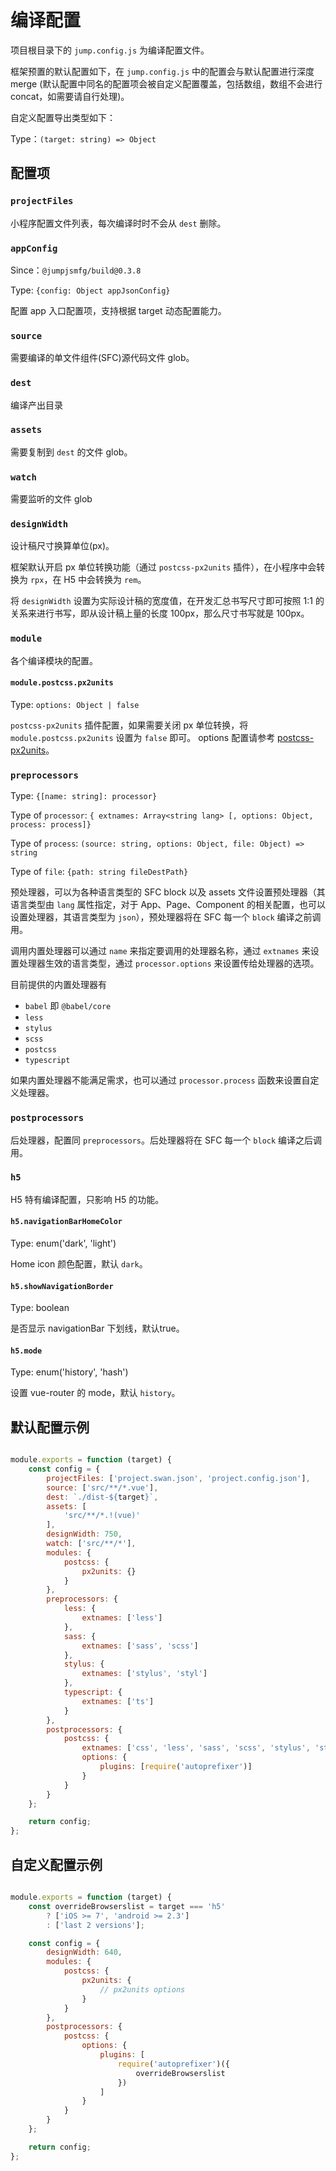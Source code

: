 # 编译配置

项目根目录下的 `jump.config.js` 为编译配置文件。

框架预置的默认配置如下，在 `jump.config.js` 中的配置会与默认配置进行深度 merge (默认配置中同名的配置项会被自定义配置覆盖，包括数组，数组不会进行 concat，如需要请自行处理)。

自定义配置导出类型如下：

Type：`(target: string) => Object`

## 配置项

### `projectFiles`
小程序配置文件列表，每次编译时时不会从 `dest` 删除。

### `appConfig`
Since：`@jumpjsmfg/build@0.3.8`

Type: `{config: Object appJsonConfig}`

配置 app 入口配置项，支持根据 target 动态配置能力。

### `source`
需要编译的单文件组件(SFC)源代码文件 glob。

### `dest`  
编译产出目录

### `assets`
需要复制到 `dest` 的文件 glob。

### `watch`
需要监听的文件 glob

### `designWidth`
设计稿尺寸换算单位(px)。

框架默认开启 px 单位转换功能（通过 `postcss-px2units` 插件），在小程序中会转换为 `rpx`，在 H5 中会转换为 `rem`。

将 `designWidth` 设置为实际设计稿的宽度值，在开发汇总书写尺寸即可按照 1:1 的关系来进行书写，即从设计稿上量的长度 100px，那么尺寸书写就是 100px。


### `module`
各个编译模块的配置。

#### `module.postcss.px2units`
Type: `options: Object | false`

`postcss-px2units` 插件配置，如果需要关闭 px 单位转换，将 `module.postcss.px2units` 设置为 `false` 即可。
options 配置请参考 [postcss-px2units](https://www.npmjs.com/package/postcss-px2units)。

### `preprocessors`
Type: `{[name: string]: processor}`

Type of `processor`: `{ extnames: Array<string lang> [, options: Object, process: process]}`

Type of `process`: `(source: string, options: Object, file: Object) => string`

Type of `file`: `{path: string fileDestPath}`

预处理器，可以为各种语言类型的 SFC block 以及 assets 文件设置预处理器（其语言类型由 `lang` 属性指定，对于 App、Page、Component 的相关配置，也可以设置处理器，其语言类型为  `json`），预处理器将在 SFC 每一个 `block` 编译之前调用。

调用内置处理器可以通过 `name` 来指定要调用的处理器名称，通过 `extnames` 来设置处理器生效的语言类型，通过 `processor.options` 来设置传给处理器的选项。

目前提供的内置处理器有

- `babel` 即 `@babel/core`
- `less`
- `stylus`
- `scss`
- `postcss`
- `typescript`

如果内置处理器不能满足需求，也可以通过 `processor.process` 函数来设置自定义处理器。

### `postprocessors`
后处理器，配置同 `preprocessors`。后处理器将在 SFC 每一个 `block` 编译之后调用。

### `h5`

H5 特有编译配置，只影响 H5 的功能。

#### `h5.navigationBarHomeColor`
Type: enum('dark', 'light')

Home icon 颜色配置，默认 `dark`。

#### `h5.showNavigationBorder`
Type: boolean

是否显示 navigationBar 下划线，默认true。

#### `h5.mode`
Type: enum('history', 'hash')

设置 vue-router 的 mode，默认 `history`。

## 默认配置示例
```js

module.exports = function (target) {
    const config = {
        projectFiles: ['project.swan.json', 'project.config.json'],
        source: ['src/**/*.vue'],
        dest: `./dist-${target}`,
        assets: [
            'src/**/*.!(vue)'
        ],
        designWidth: 750,
        watch: ['src/**/*'],
        modules: {
            postcss: {
                px2units: {}
            }
        },
        preprocessors: {
            less: {
                extnames: ['less']
            },
            sass: {
                extnames: ['sass', 'scss']
            },
            stylus: {
                extnames: ['stylus', 'styl']
            },
            typescript: {
                extnames: ['ts']
            }
        },
        postprocessors: {
            postcss: {
                extnames: ['css', 'less', 'sass', 'scss', 'stylus', 'styl'],
                options: {
                    plugins: [require('autoprefixer')]
                }
            }
        }
    };

    return config;
};

```

## 自定义配置示例

```js

module.exports = function (target) {
    const overrideBrowserslist = target === 'h5'
        ? ['iOS >= 7', 'android >= 2.3']
        : ['last 2 versions'];

    const config = {
        designWidth: 640,
        modules: {
            postcss: {
                px2units: {
                    // px2units options
                }
            }
        },
        postprocessors: {
            postcss: {
                options: {
                    plugins: [
                        require('autoprefixer')({
                            overrideBrowserslist
                        })
                    ]
                }
            }
        }
    };

    return config;
};

```
